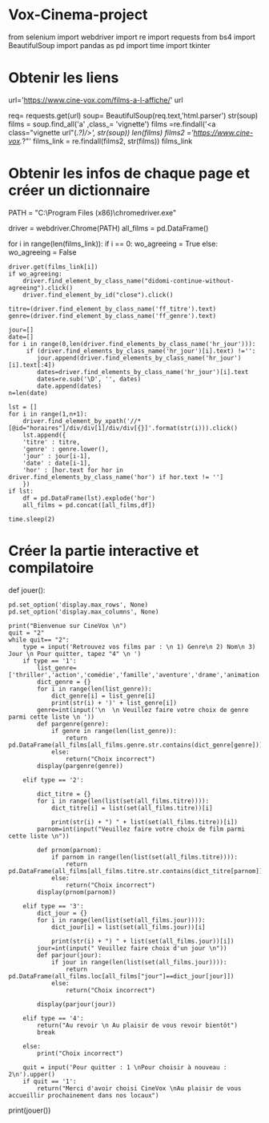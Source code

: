 # Vox-Cinema-project

from selenium import webdriver
import re
import requests
from bs4 import BeautifulSoup
import pandas as pd
import time
import tkinter

# Obtenir les liens

url='https://www.cine-vox.com/films-a-l-affiche/'
url

req= requests.get(url)
soup= BeautifulSoup(req.text,'html.parser')
str(soup)
films = soup.find_all('a' ,class_= 'vignette')
films =re.findall('<a class="vignette url"(.*?)/></a>', str(soup))
len(films)
films2 ='https://www.cine-vox.*?"'
films_link = re.findall(films2, str(films))
films_link

# Obtenir les infos de chaque page et créer un dictionnaire

PATH = "C:\Program Files (x86)\chromedriver.exe"

driver = webdriver.Chrome(PATH)
all_films = pd.DataFrame()

for i in range(len(films_link)):
    if i == 0:
        wo_agreeing = True
    else:
        wo_agreeing = False
        
    driver.get(films_link[i])
    if wo_agreeing:
        driver.find_element_by_class_name("didomi-continue-without-agreeing").click()
        driver.find_element_by_id("close").click()

    titre=(driver.find_element_by_class_name('ff_titre').text)
    genre=(driver.find_element_by_class_name('ff_genre').text)
    
    jour=[]
    date=[]
    for i in range(0,len(driver.find_elements_by_class_name('hr_jour'))):
         if (driver.find_elements_by_class_name('hr_jour')[i].text) !='':
            jour.append(driver.find_elements_by_class_name('hr_jour')[i].text[:4])
            dates=driver.find_elements_by_class_name('hr_jour')[i].text
            dates=re.sub('\D', '', dates)
            date.append(dates)
    n=len(date)
    
    lst = []
    for i in range(1,n+1):
        driver.find_element_by_xpath('//*[@id="horaires"]/div/div[1]/div/div[{}]'.format(str(i))).click()
        lst.append({
        'titre' : titre,
        'genre' : genre.lower(),
        'jour' : jour[i-1],
        'date' : date[i-1],
        'hor' : [hor.text for hor in driver.find_elements_by_class_name('hor') if hor.text != '']
        })
    if lst:
        df = pd.DataFrame(lst).explode('hor')
        all_films = pd.concat([all_films,df])
        
    time.sleep(2)
    
# Créer la partie interactive et compilatoire

def jouer():
    
    pd.set_option('display.max_rows', None)
    pd.set_option('display.max_columns', None)
    
    print("Bienvenue sur CineVox \n")
    quit = "2"
    while quit== "2":
        type = input('Retrouvez vos films par : \n 1) Genre\n 2) Nom\n 3) Jour \n Pour quitter, tapez "4" \n ')
        if type == '1':
            list_genre=['thriller','action','comédie','famille','aventure','drame','animation']
            dict_genre = {}
            for i in range(len(list_genre)):
                dict_genre[i] = list_genre[i]
                print(str(i) + ')' + list_genre[i])
            genre=int(input('\n  \n Veuillez faire votre choix de genre parmi cette liste \n '))
            def pargenre(genre):
                if genre in range(len(list_genre)):
                    return pd.DataFrame(all_films[all_films.genre.str.contains(dict_genre[genre])])
                else:
                    return("Choix incorrect")
            display(pargenre(genre))

        elif type == '2':

            dict_titre = {}
            for i in range(len(list(set(all_films.titre)))):
                dict_titre[i] = list(set(all_films.titre))[i]

                print(str(i) + ") " + list(set(all_films.titre))[i])
            parnom=int(input("Veuillez faire votre choix de film parmi cette liste \n"))

            def prnom(parnom):
                if parnom in range(len(list(set(all_films.titre)))):
                    return pd.DataFrame(all_films[all_films.titre.str.contains(dict_titre[parnom])])
                else:
                    return("Choix incorrect")
            display(prnom(parnom))

        elif type == '3':
            dict_jour = {}
            for i in range(len(list(set(all_films.jour)))):
                dict_jour[i] = list(set(all_films.jour))[i]

                print(str(i) + ") " + list(set(all_films.jour))[i])
            jour=int(input(" Veuillez faire choix d'un jour \n")) 
            def parjour(jour):
                if jour in range(len(list(set(all_films.jour)))):
                    return pd.DataFrame(all_films.loc[all_films["jour"]==dict_jour[jour]])
                else:
                    return("Choix incorrect")

            display(parjour(jour))

        elif type == '4':
            return("Au revoir \n Au plaisir de vous revoir bientôt")
            break

        else:
            print("Choix incorrect")
        
        quit = input('Pour quitter : 1 \nPour choisir à nouveau : 2\n').upper()
        if quit == '1':
            return("Merci d'avoir choisi CineVox \nAu plaisir de vous accueillir prochainement dans nos locaux")
        
        
print(jouer())
